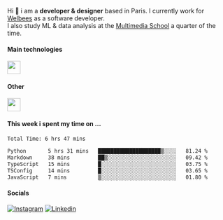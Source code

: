 Hi :wave: i am a **developer & designer** based in Paris. I currently work for [Welbees](https://www.welbees.com) as a software developer.<br /> I also study ML & data analysis at the [Multimedia School](https://www.ecole-multimedia.com/) a quarter of the time.

#### Main technologies
<img height="30" src="https://skillicons.dev/icons?i=js,ts,react,nextjs,threejs,nodejs,nestjs,laravel,mysql,git,docker" />

#### Other
<img height="30" src="https://skillicons.dev/icons?i=figma,ps,ai,ae,pr,blender,unreal,ableton" />

#### This week i spent my time on ...
<!--START_SECTION:waka-->

```txt
Total Time: 6 hrs 47 mins

Python       5 hrs 31 mins   ████████████████████▒░░░░   81.24 %
Markdown     38 mins         ██▒░░░░░░░░░░░░░░░░░░░░░░   09.42 %
TypeScript   15 mins         █░░░░░░░░░░░░░░░░░░░░░░░░   03.75 %
TSConfig     14 mins         █░░░░░░░░░░░░░░░░░░░░░░░░   03.65 %
JavaScript   7 mins          ▒░░░░░░░░░░░░░░░░░░░░░░░░   01.80 %
```

<!--END_SECTION:waka-->

#### Socials

<a href="https://www.instagram.com/maximelbv/" target="_blank">![Instagram](https://img.shields.io/badge/Instagram-E4405F?style=for-the-badge&logo=instagram&logoColor=white)</a>
<a href="https://www.linkedin.com/in/maxime-lefebvre-85b545199" target="_blank">![Linkedin](https://img.shields.io/badge/LinkedIn-0077B5?style=for-the-badge&logo=linkedin&logoColor=white)</a>
